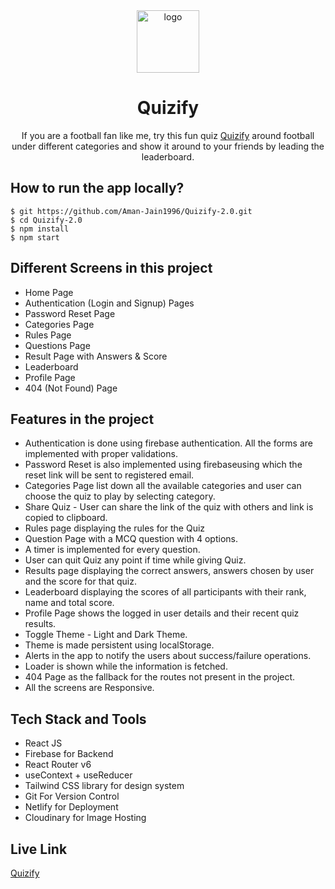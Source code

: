 <div align="center">
  <img src="https://res.cloudinary.com/ajain8479/image/upload/v1654598915/Quiz%20App/mroythcnetafjruvqz23.png" height="100" width="100" alt="logo"/>
  <h1>Quizify</h1>
    <p>If you are a football fan like me, try this fun quiz <a href="https://quizify-app.netlify.app">Quizify</a> around football under different categories and show it around to your friends by leading the leaderboard.</p>
 </div>

## How to run the app locally?

```
$ git https://github.com/Aman-Jain1996/Quizify-2.0.git
$ cd Quizify-2.0
$ npm install
$ npm start
```

## Different Screens in this project

- Home Page
- Authentication (Login and Signup) Pages
- Password Reset Page
- Categories Page
- Rules Page
- Questions Page
- Result Page with Answers & Score
- Leaderboard
- Profile Page
- 404 (Not Found) Page

## Features in the project

- Authentication is done using firebase authentication. All the forms are implemented with proper validations.
- Password Reset is also implemented using firebaseusing which the reset link will be sent to registered email.
- Categories Page list down all the available categories and user can choose the quiz to play by selecting category.
- Share Quiz - User can share the link of the quiz with others and link is copied to clipboard.
- Rules page displaying the rules for the Quiz
- Question Page with a MCQ question with 4 options.
- A timer is implemented for every question.
- User can quit Quiz any point if time while giving Quiz.
- Results page displaying the correct answers, answers chosen by user and the score for that quiz.
- Leaderboard displaying the scores of all participants with their rank, name and total score.
- Profile Page shows the logged in user details and their recent quiz results.
- Toggle Theme - Light and Dark Theme.
- Theme is made persistent using localStorage.
- Alerts in the app to notify the users about success/failure operations.
- Loader is shown while the information is fetched.
- 404 Page as the fallback for the routes not present in the project.
- All the screens are Responsive.

## Tech Stack and Tools

- React JS
- Firebase for Backend
- React Router v6
- useContext + useReducer
- Tailwind CSS library for design system
- Git For Version Control
- Netlify for Deployment
- Cloudinary for Image Hosting

## Live Link

[Quizify](https://quizify-app.netlify.app)
